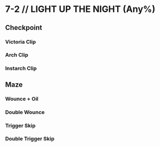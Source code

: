# 7-2 // LIGHT UP THE NIGHT (Any%)


## Checkpoint

### Victoria Clip

### Arch Clip

### Instarch Clip


## Maze

### Wounce + Oil

### Double Wounce

### Trigger Skip 

### Double Trigger Skip